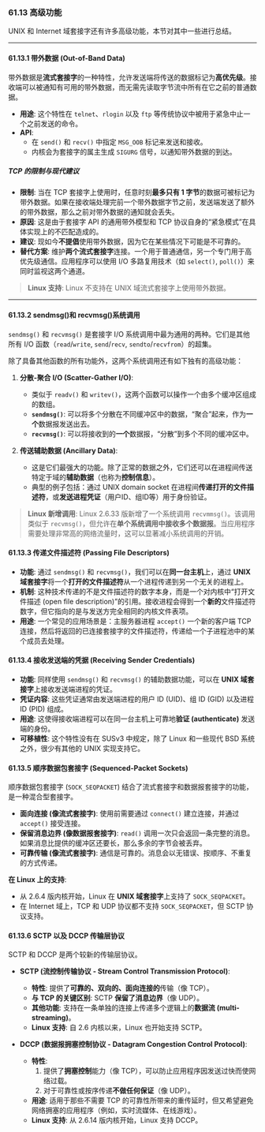 ### **61.13 高级功能**

UNIX 和 Internet 域套接字还有许多高级功能，本节对其中一些进行总结。

---
#### **61.13.1 带外数据 (Out-of-Band Data)**
带外数据是**流式套接字**的一种特性，允许发送端将传送的数据标记为**高优先级**。接收端可以被通知有可用的带外数据，而无需先读取字节流中所有在它之前的普通数据。

* **用途**: 这个特性在 `telnet`、`rlogin` 以及 `ftp` 等传统协议中被用于紧急中止一个之前发送的命令。
* **API**:
    * 在 `send()` 和 `recv()` 中指定 `MSG_OOB` 标记来发送和接收。
    * 内核会为套接字的属主生成 `SIGURG` 信号，以通知带外数据的到达。

##### **TCP 的限制与现代建议**
* **限制**: 当在 TCP 套接字上使用时，任意时刻**最多只有 1 字节**的数据可被标记为带外数据。如果在接收端处理完前一个带外数据字节之前，发送端发送了额外的带外数据，那么之前对带外数据的通知就会丢失。
* **原因**: 这是由于套接字 API 的通用带外模型和 TCP 协议自身的“紧急模式”在具体实现上的不匹配造成的。
* **建议**: 现如今**不提倡**使用带外数据，因为它在某些情况下可能是不可靠的。
* **替代方案**: 维护**两个流式套接字**连接。一个用于普通通信，另一个专门用于高优先级通信。应用程序可以使用 I/O 多路复用技术（如 `select()`, `poll()`）来同时监视这两个通道。

> **Linux 支持**: Linux 不支持在 UNIX 域流式套接字上使用带外数据。

---
#### **61.13.2 sendmsg()和 recvmsg()系统调用**

`sendmsg()` 和 `recvmsg()` 是套接字 I/O 系统调用中最为通用的两种。它们是其他所有 I/O 函数（`read`/`write`, `send`/`recv`, `sendto`/`recvfrom`）的超集。

除了具备其他函数的所有功能外，这两个系统调用还有如下独有的高级功能：

1.  **分散-聚合 I/O (Scatter-Gather I/O)**:
    * 类似于 `readv()` 和 `writev()`，这两个函数可以操作一个由多个缓冲区组成的数组。
    * **`sendmsg()`**: 可以将多个分散在不同缓冲区中的数据，“聚合”起来，作为**一个**数据报发送出去。
    * **`recvmsg()`**: 可以将接收到的**一个**数据报，“分散”到多个不同的缓冲区中。

2.  **传送辅助数据 (Ancillary Data)**:
    * 这是它们最强大的功能。除了正常的数据之外，它们还可以在进程间传送特定于域的**辅助数据**（也称为**控制信息**）。
    * 典型的例子包括：通过 UNIX domain socket 在进程间**传递打开的文件描述符**，或**发送进程凭证**（用户ID、组ID等）用于身份验证。

> **Linux 新增调用**:
> Linux 2.6.33 版新增了一个系统调用 `recvmmsg()`。该调用类似于 `recvmsg()`，但允许在**单个系统调用中接收多个数据报**。当应用程序需要处理非常高的网络流量时，这可以显著减小系统调用的开销。


#### **61.13.3 传递文件描述符 (Passing File Descriptors)**
* **功能**: 通过 `sendmsg()` 和 `recvmsg()`，我们可以在**同一台主机**上，通过 **UNIX 域套接字**将一个**打开的文件描述符**从一个进程传递到另一个无关的进程上。
* **机制**: 这种技术传递的不是文件描述符的数字本身，而是一个对内核中“打开文件描述 (open file description)”的引用。接收进程会得到一个**新的**文件描述符数字，但它指向的是与发送方完全相同的内核文件表项。
* **用途**: 一个常见的应用场景是：主服务器进程 `accept()` 一个新的客户端 TCP 连接，然后将返回的已连接套接字的文件描述符，传递给一个子进程池中的某个成员去处理。

#### **61.13.4 接收发送端的凭据 (Receiving Sender Credentials)**
* **功能**: 同样使用 `sendmsg()` 和 `recvmsg()` 的辅助数据功能，可以在 **UNIX 域套接字**上接收发送端进程的凭证。
* **凭证内容**: 这些凭证通常由发送端进程的用户 ID (UID)、组 ID (GID) 以及进程 ID (PID) 组成。
* **用途**: 这使得接收端进程可以在同一台主机上可靠地**验证 (authenticate)** 发送端的身份。
* **可移植性**: 这个特性没有在 SUSv3 中规定，除了 Linux 和一些现代 BSD 系统之外，很少有其他的 UNIX 实现支持它。

#### **61.13.5 顺序数据包套接字 (Sequenced-Packet Sockets)**
顺序数据包套接字 (`SOCK_SEQPACKET`) 结合了流式套接字和数据报套接字的功能，是一种混合型套接字。
* **面向连接 (像流式套接字)**: 使用前需要通过 `connect()` 建立连接，并通过 `accept()` 接受连接。
* **保留消息边界 (像数据报套接字)**: `read()` 调用一次只会返回一条完整的消息。如果消息比提供的缓冲区还要长，那么多余的字节会被丢弃。
* **可靠传输 (像流式套接字)**: 通信是可靠的。消息会以无错误、按顺序、不重复的方式传递。

**在 Linux 上的支持**:
* 从 2.6.4 版内核开始，Linux 在 **UNIX 域套接字**上支持了 `SOCK_SEQPACKET`。
* 在 Internet 域上，TCP 和 UDP 协议都不支持 `SOCK_SEQPACKET`，但 SCTP 协议支持。

#### **61.13.6 SCTP 以及 DCCP 传输层协议**

SCTP 和 DCCP 是两个较新的传输层协议。

* **SCTP (流控制传输协议 - Stream Control Transmission Protocol)**:
    * **特性**: 提供了**可靠的、双向的、面向连接的**传输（像 TCP）。
    * **与 TCP 的关键区别**: SCTP **保留了消息边界**（像 UDP）。
    * **其他功能**: 支持在一条单独的连接上传递多个逻辑上的**数据流 (multi-streaming)**。
    * **Linux 支持**: 自 2.6 内核以来，Linux 也开始支持 SCTP。

* **DCCP (数据报拥塞控制协议 - Datagram Congestion Control Protocol)**:
    * **特性**:
        1.  提供了**拥塞控制**能力（像 TCP），可以防止应用程序因发送过快而使网络过载。
        2.  对于可靠性或按序传递**不做任何保证**（像 UDP）。
    * **用途**: 适用于那些不需要 TCP 的可靠性所带来的重传延时，但又希望避免网络拥塞的应用程序（例如，实时流媒体、在线游戏）。
    * **Linux 支持**: 从 2.6.14 版内核开始，Linux 支持 DCCP。
